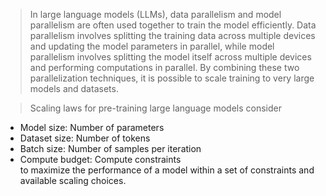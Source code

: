 
> In large language models (LLMs), data parallelism and model parallelism are often used together to train the model efficiently. Data parallelism involves splitting the training data across multiple devices and updating the model parameters in parallel, while model parallelism involves splitting the model itself across multiple devices and performing computations in parallel. By combining these two parallelization techniques, it is possible to scale training to very large models and datasets.

> Scaling laws for pre-training large language models consider
- Model size: Number of parameters
- Dataset size: Number of tokens
- Batch size: Number of samples per iteration
- Compute budget: Compute constraints
  <br>
 to maximize the performance of a model within a set of constraints and available scaling choices.
